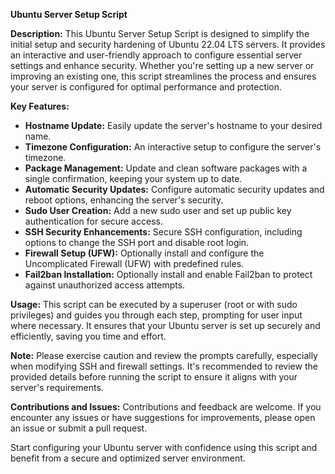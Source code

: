 **Ubuntu Server Setup Script**

**Description:**
This Ubuntu Server Setup Script is designed to simplify the initial setup and security hardening of Ubuntu 22.04 LTS servers. It provides an interactive and user-friendly approach to configure essential server settings and enhance security. Whether you're setting up a new server or improving an existing one, this script streamlines the process and ensures your server is configured for optimal performance and protection.

**Key Features:**
- **Hostname Update:** Easily update the server's hostname to your desired name.
- **Timezone Configuration:** An interactive setup to configure the server's timezone.
- **Package Management:** Update and clean software packages with a single confirmation, keeping your system up to date.
- **Automatic Security Updates:** Configure automatic security updates and reboot options, enhancing the server's security.
- **Sudo User Creation:** Add a new sudo user and set up public key authentication for secure access.
- **SSH Security Enhancements:** Secure SSH configuration, including options to change the SSH port and disable root login.
- **Firewall Setup (UFW):** Optionally install and configure the Uncomplicated Firewall (UFW) with predefined rules.
- **Fail2ban Installation:** Optionally install and enable Fail2ban to protect against unauthorized access attempts.

**Usage:**
This script can be executed by a superuser (root or with sudo privileges) and guides you through each step, prompting for user input where necessary. It ensures that your Ubuntu server is set up securely and efficiently, saving you time and effort.

**Note:**
Please exercise caution and review the prompts carefully, especially when modifying SSH and firewall settings. It's recommended to review the provided details before running the script to ensure it aligns with your server's requirements.

**Contributions and Issues:**
Contributions and feedback are welcome. If you encounter any issues or have suggestions for improvements, please open an issue or submit a pull request.

Start configuring your Ubuntu server with confidence using this script and benefit from a secure and optimized server environment.
